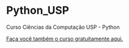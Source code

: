 # Python_USP
Curso Ciências da Computação USP - Python

<a href="https://www.coursera.org/learn/ciencia-computacao-python-conceitos" target="_blank">Faça você também o curso gratuitamente aqui.</a>
